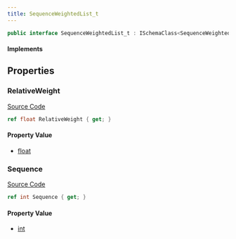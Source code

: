 ```yaml
---
title: SequenceWeightedList_t
---
```


```csharp
public interface SequenceWeightedList_t : ISchemaClass<SequenceWeightedList_t>, ISchemaField, ISchemaClass, INativeHandle
```

#### Implements

## Properties

### RelativeWeight

[Source Code](https://github.com/swiftly-solution/swiftlys2/blob/beta/managed/src/SwiftlyS2.Generated/Schemas/Interfaces/SequenceWeightedList_t.cs#L18)

```csharp
ref float RelativeWeight { get; }
```

#### Property Value

- [float](https://learn.microsoft.com/dotnet/api/system.single)

### Sequence

[Source Code](https://github.com/swiftly-solution/swiftlys2/blob/beta/managed/src/SwiftlyS2.Generated/Schemas/Interfaces/SequenceWeightedList_t.cs#L16)

```csharp
ref int Sequence { get; }
```

#### Property Value

- [int](https://learn.microsoft.com/dotnet/api/system.int32)

